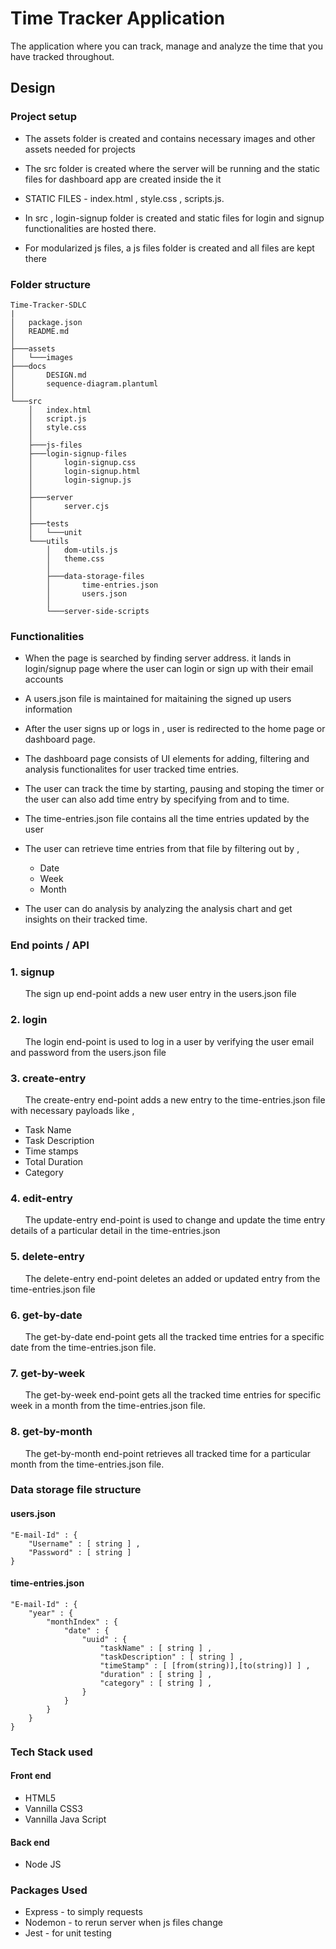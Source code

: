# Time Tracker Application 

The application where you can track, manage and analyze the time that you have tracked throughout.

## Design 

### Project setup

* The assets folder is created and contains necessary images and other assets needed for projects

* The src folder is created where the server will be running and the static files for dashboard app are created inside the it 

* STATIC FILES - index.html , style.css , scripts.js.

* In src , login-signup folder is created and static files for login and signup functionalities are hosted there.

* For modularized js files, a js files folder is created and all files are kept there

### Folder structure

    Time-Tracker-SDLC
    |
    │   package.json
    │   README.md
    │
    ├───assets
    │   └───images
    ├───docs
    │       DESIGN.md
    │       sequence-diagram.plantuml
    │
    └───src
        │   index.html
        │   script.js
        │   style.css
        │
        ├───js-files
        ├───login-signup-files
        │       login-signup.css
        │       login-signup.html
        │       login-signup.js
        │
        ├───server
        │       server.cjs
        │
        ├───tests
        │   └───unit
        └───utils
            │   dom-utils.js
            │   theme.css
            │
            ├───data-storage-files
            │       time-entries.json
            │       users.json
            │       
            └───server-side-scripts

### Functionalities 

* When the page is searched by finding server address. it lands in login/signup page where the user can login or sign up with their email accounts

* A users.json file is maintained for maitaining the signed up users information

* After the user signs up or logs in , user is redirected to the home page or dashboard page.

* The dashboard page consists of UI elements for adding, filtering and analysis functionalites for user tracked time entries.

* The user can track the time by starting, pausing and stoping the timer or the user can also add time entry by specifying from and to time.

* The time-entries.json file contains all the time entries updated by the user

* The user can retrieve time entries from that file by filtering out by ,
    * Date
    * Week
    * Month

* The user can do analysis by analyzing the analysis chart and get insights on their tracked time.

### End points / API 

### 1. signup 

&nbsp; &nbsp; &nbsp; 
The sign up end-point adds a new user entry in the users.json file

### 2. login

&nbsp; &nbsp; &nbsp; 
The login end-point is used to log in a user by verifying the user email and password from the users.json file

### 3. create-entry

&nbsp; &nbsp; &nbsp; 
The create-entry end-point adds a new entry to the time-entries.json file with necessary payloads like ,

* Task Name
* Task Description
* Time stamps
* Total Duration
* Category

### 4. edit-entry

&nbsp; &nbsp; &nbsp; 
The update-entry end-point is used to change and update the time entry details of a particular detail in the time-entries.json


### 5. delete-entry

&nbsp; &nbsp; &nbsp; 
The delete-entry end-point deletes an added or updated entry from the time-entries.json file

### 6. get-by-date 

&nbsp; &nbsp; &nbsp; 
The get-by-date end-point gets all the tracked time entries for a specific date from the time-entries.json file.

### 7. get-by-week 

&nbsp; &nbsp; &nbsp; 
The get-by-week end-point gets all the tracked time entries for specific week in a month from the time-entries.json file.

### 8. get-by-month 

&nbsp; &nbsp; &nbsp; 
The get-by-month end-point retrieves all tracked time for a particular month from the time-entries.json file.

### Data storage file structure

#### users.json

    "E-mail-Id" : { 
        "Username" : [ string ] , 
        "Password" : [ string ]
    }

#### time-entries.json

    "E-mail-Id" : {
        "year" : {
            "monthIndex" : {
                "date" : {
                    "uuid" : {
                        "taskName" : [ string ] ,
                        "taskDescription" : [ string ] ,
                        "timeStamp" : [ [from(string)],[to(string)] ] ,
                        "duration" : [ string ] ,
                        "category" : [ string ] ,
                    }
                }
            }
        }
    }

### Tech Stack used

#### Front end 
+ HTML5
+ Vannilla CSS3
+ Vannilla Java Script

#### Back end
+ Node JS

### Packages Used 

+ Express - to simply requests
+ Nodemon - to rerun server when js files change
+ Jest - for unit testing
